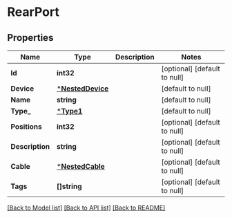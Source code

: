 # RearPort

## Properties
Name | Type | Description | Notes
------------ | ------------- | ------------- | -------------
**Id** | **int32** |  | [optional] [default to null]
**Device** | [***NestedDevice**](NestedDevice.md) |  | [default to null]
**Name** | **string** |  | [default to null]
**Type_** | [***Type1**](Type_1.md) |  | [default to null]
**Positions** | **int32** |  | [optional] [default to null]
**Description** | **string** |  | [optional] [default to null]
**Cable** | [***NestedCable**](NestedCable.md) |  | [optional] [default to null]
**Tags** | **[]string** |  | [optional] [default to null]

[[Back to Model list]](../README.md#documentation-for-models) [[Back to API list]](../README.md#documentation-for-api-endpoints) [[Back to README]](../README.md)


